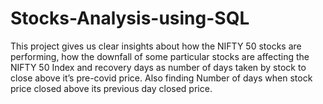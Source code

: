 # Stocks-Analysis-using-SQL
This project gives us clear insights about how the NIFTY 50 stocks are performing, how the downfall of some particular stocks are affecting the NIFTY 50 Index and recovery days as number of days taken by stock to close above it’s pre-covid price. Also finding Number of days when stock price closed above its previous day closed price.
